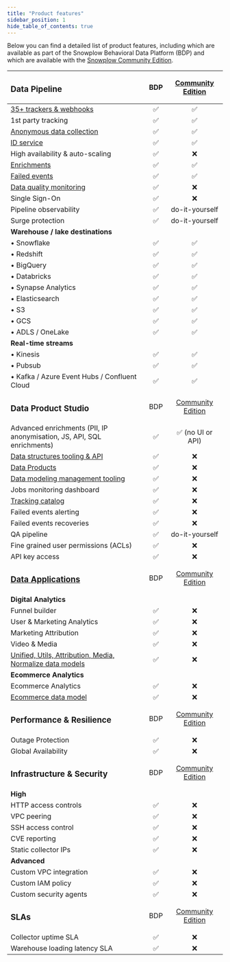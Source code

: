 ```yaml
---
title: "Product features"
sidebar_position: 1
hide_table_of_contents: true
---
```


Below you can find a detailed list of product features, including which are available as part of the Snowplow Behavioral Data Platform (BDP) and which are available with the [Snowplow Community Edition](/docs/getting-started-on-community-edition/index.md). 

| <h3>Data Pipeline</h3> |     BDP     | [Community Edition](/docs/getting-started-on-community-edition/index.md) | 
|:--|:-:|:-:|
| [35+ trackers & webhooks](/docs/sources/index.md) | ✅ | ✅ |
| 1st party tracking | ✅ | ✅ |
| [Anonymous data collection](/docs/recipes/recipe-anonymous-tracking/index.md) | ✅ | ✅ |
| [ID service](/docs/sources/trackers/javascript-trackers/web-tracker/browsers/index.md#what-is-an-id-service) | ✅ | ✅ |
| High availability & auto-scaling | ✅ | ❌ |
| [Enrichments](/docs/enriching-your-data/available-enrichments/index.md) | ✅ | ✅ |
| [Failed events](/docs/fundamentals/failed-events/index.md) | ✅ | ✅ | 
| [Data quality monitoring](/docs/managing-data-quality/monitoring-failed-events/index.md) | ✅ | ❌ |
| Single Sign-On | ✅ | ❌ | 
| Pipeline observability | ✅ | do-it-yourself | 
| Surge protection | ✅ | do-it-yourself |
| **Warehouse / lake destinations** | | 
| • Snowflake | ✅ | ✅ | 
| • Redshift | ✅ | ✅| 
| • BigQuery | ✅ | ✅ | 
| • Databricks | ✅ | ✅ | 
| • Synapse Analytics | ✅ | ✅ |
| • Elasticsearch | ✅ | ✅ | 
| • S3 | ✅ | ✅ | 
| • GCS | ✅ | ✅ | 
| • ADLS / OneLake | ✅ | ✅ |
| **Real-time streams** | | 
| • Kinesis | ✅ | ✅ |
| • Pubsub | ✅ | ✅ | 
| • Kafka / Azure Event Hubs / Confluent Cloud | ✅ | ✅ |
| <h3>Data Product Studio</h3> | BDP |[Community Edition](/docs/getting-started-on-community-edition/index.md)|
| Advanced enrichments (PII, IP anonymisation, JS, API, SQL enrichments) | ✅ | ✅ (no UI or API)| 
| [Data structures tooling & API](/docs/understanding-tracking-design/managing-your-data-structures/ui/index.md) | ✅ |❌|
| [Data Products](/docs/understanding-tracking-design/defining-the-data-to-collect-with-data-products/) | ✅ |❌|
| [Data modeling management tooling](/docs/modeling-your-data/running-data-models-via-snowplow-bdp/dbt/index.md) | ✅ | ❌ |
| Jobs monitoring dashboard | ✅  | ❌ |
| [Tracking catalog](/docs/discovering-data/tracking-catalog/index.md) | ✅ | ❌ |
| Failed events alerting | ✅ | ❌ |
| Failed events recoveries | ✅ | ❌ |
| QA pipeline | ✅ | do-it-yourself |
| Fine grained user permissions (ACLs) | ✅ | ❌ |
| API key access | ✅ | ❌ |
| <h3>[Data Applications](/docs/data-apps/index.md)</h3> | BDP |[Community Edition](/docs/getting-started-on-community-edition/index.md)|
| **Digital Analytics** |  | |
| Funnel builder | ✅  | ❌ |
| User & Marketing Analytics | ✅  | ❌ |
| Marketing Attribution | ✅  | ❌ |
| Video & Media | ✅  | ❌ |
| [Unified, Utils, Attribution, Media, Normalize data models](/docs/modeling-your-data/index.md)  | ✅ | ❌ |
| **Ecommerce Analytics** |  | |
| Ecommerce Analytics | ✅  | ❌ |
| [Ecommerce data model](/docs/modeling-your-data/modeling-your-data-with-dbt/dbt-models/dbt-ecommerce-data-model/index.md)  | ✅ | ❌ |
| <h3>Performance & Resilience</h3> | BDP |[Community Edition](/docs/getting-started-on-community-edition/index.md)|
| Outage Protection | ✅ | ❌ |
| Global Availability | ✅ | ❌ |
| <h3>Infrastructure & Security</h3> | BDP |[Community Edition](/docs/getting-started-on-community-edition/index.md)|
| **High** |  |  |
| HTTP access controls | ✅ | ❌ |
| VPC peering | ✅ | ❌ |
| SSH access control | ✅ | ❌ |
| CVE reporting | ✅ | ❌ |
| Static collector IPs | ✅ | ❌ |
| **Advanced** |   |   |
| Custom VPC integration | ✅ | ❌ |
| Custom IAM policy | ✅ | ❌ |
| Custom security agents | ✅ | ❌ |
| <h3>SLAs</h3> | BDP |[Community Edition](/docs/getting-started-on-community-edition/index.md)|
| Collector uptime SLA | ✅ | ❌ | 
| Warehouse loading latency SLA | ✅ | ❌ |

